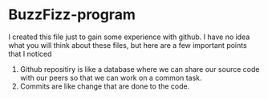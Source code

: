 # BuzzFizz-program
I created this file just to gain some experience with github.
I have no idea what you will think about these files, but here are a few important points that I noticed
1. Github repositiry is like a database where we can share our source code with our peers so that we can work on a common task.
2. Commits are like change that are done to the code.

